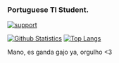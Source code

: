 ### Portuguese TI Student.

[![support][support-image]][support-invite]

[![Github Statistics](https://github-readme-stats.vercel.app/api?username=jaxxibae&theme=tokyonight&show_icons=true&bg_color=2f3136&title_color=ffffff&text_color=b9bbbe)](https://github.com/anuraghazra/github-readme-stats)
[![Top Langs](https://github-readme-stats.vercel.app/api/top-langs/?username=jaxxibae&layout=compact&theme=tokyonight&bg_color=2f3136&title_color=ffffff&text_color=b9bbbe)](https://github.com/anuraghazra/github-readme-stats)

[support-invite]: https://support.switchblade.xyz
[support-image]: https://invidget.switchblade.xyz/2FB8wDG?theme=dark

Mano, es ganda gajo ya, orgulho <3


